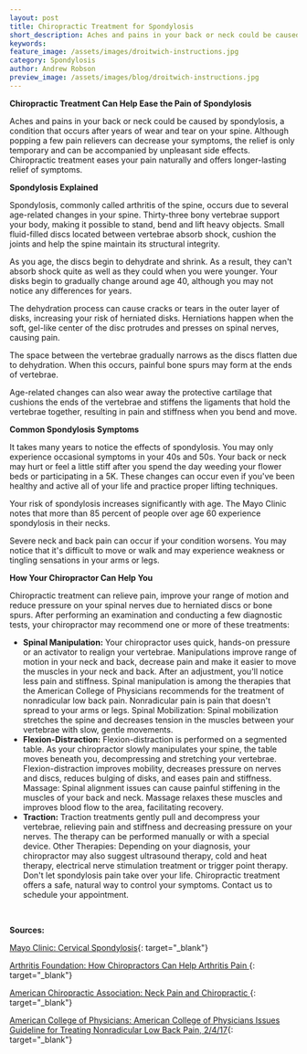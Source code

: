 ```yaml
---
layout: post
title: Chiropractic Treatment for Spondylosis
short_description: Aches and pains in your back or neck could be caused by spondylosis, a condition that occurs after years of wear and tear on your spine.
keywords:
feature_image: /assets/images/droitwich-instructions.jpg
category: Spondylosis
author: Andrew Robson
preview_image: /assets/images/blog/droitwich-instructions.jpg
---
```


**Chiropractic Treatment Can Help Ease the Pain of Spondylosis**

Aches and pains in your back or neck could be caused by spondylosis, a condition that occurs after years of wear and tear on your spine. Although popping a few pain relievers can decrease your symptoms, the relief is only temporary and can be accompanied by unpleasant side effects. Chiropractic treatment eases your pain naturally and offers longer-lasting relief of symptoms.

**Spondylosis Explained**

Spondylosis, commonly called arthritis of the spine, occurs due to several age-related changes in your spine. Thirty-three bony vertebrae support your body, making it possible to stand, bend and lift heavy objects. Small fluid-filled discs located between vertebrae absorb shock, cushion the joints and help the spine maintain its structural integrity.

As you age, the discs begin to dehydrate and shrink. As a result, they can't absorb shock quite as well as they could when you were younger. Your disks begin to gradually change around age 40, although you may not notice any differences for years.

The dehydration process can cause cracks or tears in the outer layer of disks, increasing your risk of herniated disks. Herniations happen when the soft, gel-like center of the disc protrudes and presses on spinal nerves, causing pain.

The space between the vertebrae gradually narrows as the discs flatten due to dehydration. When this occurs, painful bone spurs may form at the ends of vertebrae.

Age-related changes can also wear away the protective cartilage that cushions the ends of the vertebrae and stiffens the ligaments that hold the vertebrae together, resulting in pain and stiffness when you bend and move.

**Common Spondylosis Symptoms**

It takes many years to notice the effects of spondylosis. You may only experience occasional symptoms in your 40s and 50s. Your back or neck may hurt or feel a little stiff after you spend the day weeding your flower beds or participating in a 5K. These changes can occur even if you've been healthy and active all of your life and practice proper lifting techniques.

Your risk of spondylosis increases significantly with age. The Mayo Clinic notes that more than 85 percent of people over age 60 experience spondylosis in their necks.

Severe neck and back pain can occur if your condition worsens. You may notice that it's difficult to move or walk and may experience weakness or tingling sensations in your arms or legs.

**How Your Chiropractor Can Help You**

Chiropractic treatment can relieve pain, improve your range of motion and reduce pressure on your spinal nerves due to herniated discs or bone spurs. After performing an examination and conducting a few diagnostic tests, your chiropractor may recommend one or more of these treatments:

* **Spinal Manipulation:** Your chiropractor uses quick, hands-on pressure or an activator to realign your vertebrae. Manipulations improve range of motion in your neck and back, decrease pain and make it easier to move the muscles in your neck and back. After an adjustment, you'll notice less pain and stiffness. Spinal manipulation is among the therapies that the American College of Physicians recommends for the treatment of nonradicular low back pain. Nonradicular pain is pain that doesn't spread to your arms or legs. Spinal Mobilization: Spinal mobilization stretches the spine and decreases tension in the muscles between your vertebrae with slow, gentle movements.
* **Flexion-Distraction:** Flexion-distraction is performed on a segmented table. As your chiropractor slowly manipulates your spine, the table moves beneath you, decompressing and stretching your vertebrae. Flexion-distraction improves mobility, decreases pressure on nerves and discs, reduces bulging of disks, and eases pain and stiffness. Massage: Spinal alignment issues can cause painful stiffening in the muscles of your back and neck. Massage relaxes these muscles and improves blood flow to the area, facilitating recovery.
* **Traction:** Traction treatments gently pull and decompress your vertebrae, relieving pain and stiffness and decreasing pressure on your nerves. The therapy can be performed manually or with a special device. Other Therapies: Depending on your diagnosis, your chiropractor may also suggest ultrasound therapy, cold and heat therapy, electrical nerve stimulation treatment or trigger point therapy. Don't let spondylosis pain take over your life. Chiropractic treatment offers a safe, natural way to control your symptoms. Contact us to schedule your appointment.

&nbsp;

**Sources:**

[Mayo Clinic: Cervical Spondylosis](https://www.mayoclinic.org/diseases-conditions/cervical-spondylosis/symptoms-causes/syc-20370787){: target="_blank"}&nbsp;

[Arthritis Foundation: How Chiropractors Can Help Arthritis Pain&nbsp;](https://www.arthritis.org/living-with-arthritis/treatments/natural/other-therapies/chiropractic-medicine.php){: target="_blank"}

[American Chiropractic Association: Neck Pain and Chiropractic&nbsp;](https://www.acatoday.org/patients/health-wellness-information/neck-pain-and-chiropractic){: target="_blank"}

[American College of Physicians: American College of Physicians Issues Guideline for Treating Nonradicular Low Back Pain, 2/4/17](https://www.acponline.org/acp-newsroom/american-college-of-physicians-issues-guideline-for-treating-nonradicular-low-back-pain){: target="_blank"}